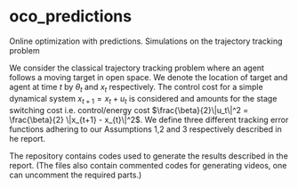 # oco_predictions
Online optimization with predictions. Simulations on the trajectory tracking problem

We consider the classical trajectory tracking problem where an agent follows a moving target in open space. We denote the location of target and agent at time $t$ by $\theta_t$ and $x_t$  respectively. The control cost for a simple dynamical system $x_{t+1} = x_{t} + u_{t}$ is considered and amounts for the stage switching cost i.e. control/energy cost $\frac{\beta}{2}\|u_t\|^2 = \frac{\beta}{2} \|x_{t+1} - x_{t}\|^2$. We define three different tracking error functions adhering to our Assumptions 1,2 and 3 respectively described in he report.

The repository contains codes used to generate the results described in the report.
(The files also contain commented codes for generating videos, one can uncomment the required parts.)

